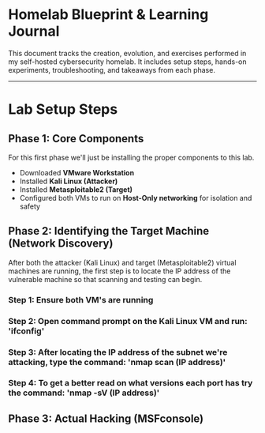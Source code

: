 # Homelab Blueprint & Learning Journal

This document tracks the creation, evolution, and exercises performed in my self-hosted cybersecurity homelab. It includes setup steps, hands-on experiments, troubleshooting, and takeaways from each phase.

---

# Lab Setup Steps

## Phase 1: Core Components

For this first phase we'll just be installing the proper components to this lab.

- Downloaded **VMware Workstation**
- Installed **Kali Linux (Attacker)**
- Installed **Metasploitable2 (Target)**
- Configured both VMs to run on **Host-Only networking** for isolation and safety

## Phase 2: Identifying the Target Machine (Network Discovery)

After both the attacker (Kali Linux) and target (Metasploitable2) virtual machines are running, the first step is to locate the IP address of the vulnerable machine so that scanning and testing can begin.

### Step 1: Ensure both VM's are running

### Step 2: Open command prompt on the Kali Linux VM and run: 'ifconfig'

### Step 3: After locating the IP address of the subnet we're attacking, type the command: 'nmap scan (IP address)'

### Step 4: To get a better read on what versions each port has try the command: 'nmap -sV (IP address)'

## Phase 3: Actual Hacking (MSFconsole)

